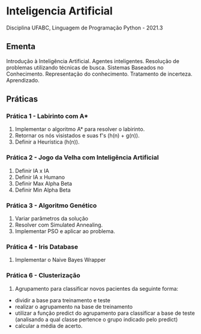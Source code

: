 # Inteligencia Artificial
Disciplina UFABC, Linguagem de Programação Python - 2021.3

## Ementa
Introdução à Inteligência Artificial. Agentes inteligentes. Resolução de problemas utilizando técnicas de busca. Sistemas Baseados no Conhecimento. Representação do conhecimento. Tratamento de incerteza. Aprendizado.

## Práticas
### Prática 1 - Labirinto com A*
1. Implementar o algoritmo A* para resolver o labirinto.
2. Retornar os nós visistados e suas f's (h(n) + g(n)).
3. Definir a Heurística (h(n)). 

### Prática 2 - Jogo da Velha com Inteligência Artificial
1. Definir IA x IA
2. Definir IA x Humano
3. Definir Max Alpha Beta
4. Definir Min Alpha Beta

### Prática 3 - Algoritmo Genético
1. Variar parâmetros da solução
2. Resolver com Simulated Annealing.
3. Implementar PSO e aplicar ao problema.

### Prática 4 - Iris Database
1. Implementar o Naive Bayes Wrapper

### Prática 6 - Clusterização
1. Agrupamento para classificar novos pacientes da seguinte forma:
  * dividir a base para treinamento e teste
  * realizar o agrupamento na base de treinamento
  * utilizar a função predict do agrupamento para classificar a base de teste (analisando a qual classe pertence o grupo indicado pelo predict)
  * calcular a média de acerto.
